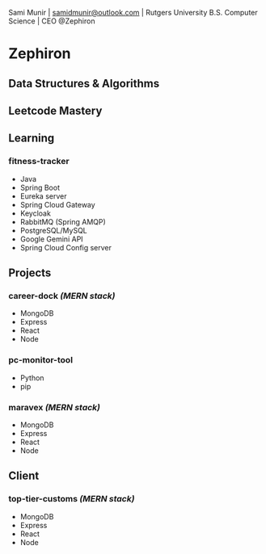 Sami Munir | samidmunir@outlook.com | Rutgers University B.S. Computer Science | CEO @Zephiron

# Zephiron

## Data Structures & Algorithms

## Leetcode Mastery

## Learning

### fitness-tracker

- Java
- Spring Boot
- Eureka server
- Spring Cloud Gateway
- Keycloak
- RabbitMQ (Spring AMQP)
- PostgreSQL/MySQL
- Google Gemini API
- Spring Cloud Config server

## Projects

### career-dock _(MERN stack)_

- MongoDB
- Express
- React
- Node

### pc-monitor-tool

- Python
- pip

### maravex _(MERN stack)_

- MongoDB
- Express
- React
- Node

## Client

### top-tier-customs _(MERN stack)_

- MongoDB
- Express
- React
- Node
